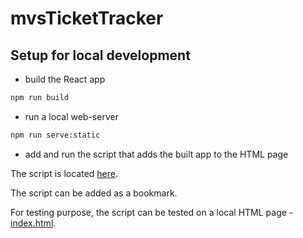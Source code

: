 # mvsTicketTracker

## Setup for local development

- build the React app
```bash
npm run build
```

- run a local web-server
```bash
npm run serve:static
```

- add and run the script that adds the built app to the HTML page

The script is located [here](./src/addReact/addReact.js).  

The script can be added as a bookmark. 

For testing purpose, the script can be tested on a local HTML page - [index.html](./src/addReact/index.html).
